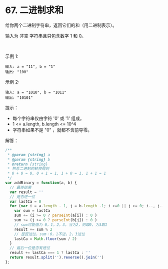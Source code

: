 # 67. 二进制求和
给你两个二进制字符串，返回它们的和（用二进制表示）。

输入为 非空 字符串且只包含数字 1 和 0。

 

示例 1:
```
输入: a = "11", b = "1"
输出: "100"
```
示例 2:
```
输入: a = "1010", b = "1011"
输出: "10101"
```

提示：

* 每个字符串仅由字符 '0' 或 '1' 组成。
* 1 <= a.length, b.length <= 10^4
* 字符串如果不是 "0" ，就都不含前导零。

解答：
```javascript
/**
 * @param {string} a 
 * @param {string} b
 * @return {string}
 * 熟悉二进制的转换规则
 * 0 + 0 = 0, 0 + 1 = 1, 1 + 0 = 1, 1 + 1 = 1
 */
var addBinary = function(a, b) {
  // 最终结果
  var result = ''
  // 是否进一位
  var lastCa = 0
  for (var i = a.length - 1, j = b.length -1; i >=0 || j >= 0; i--, j--) {
    var sum = lastCa
    sum += (i >= 0 ? parseInt(a[i]) : 0 )
    sum += (j >= 0 ? parseInt(b[j]) : 0 )
    // sum可能值为 0，1，2，3，当为2，则取0，为3取1
    result += sum % 2
    // 是否进位，sum：0，1不进，2，3进位
    lastCa = Math.floor(sum / 2)
  }
  // 最后一位是否有进位
  result += lastCa === 1 ? lastCa : ''
  return result.split('').reverse().join('')
};
```
